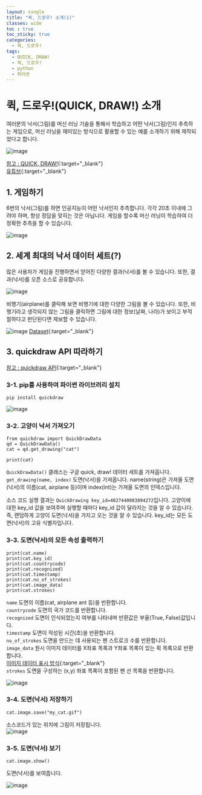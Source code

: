 ```yaml
---
layout: single
title: "퀵, 드로우! 소개(1)"
classes: wide
toc : true
toc_sticky: true
categories:
  - 퀵, 드로우!
tags:
  - QUICK, DRAW!
  - 퀵, 드로우!
  - python
  - 파이썬
---
```


# 퀵, 드로우!(QUICK, DRAW!) 소개  

여러분의 낙서(그림)를 머신 러닝 기술을 통해서 학습하고 어떤 낙서(그림)인지 추측하는 게임으로, 머신 러닝을 재미있는 방식으로 활용할 수 있는 예를 소개하기 위해 제작되었다고 합니다.  

![image](https://user-images.githubusercontent.com/47412229/194256670-bfe7cc4a-da88-4563-91a3-d53ad99336d8.png)  

[참고 : QUICK, DRAW!](https://quickdraw.withgoogle.com/){:target="_blank"}    
[유튜브](https://youtu.be/X8v1GWzZYJ4){:target="_blank"}  


## 1. 게임하기  
6번의 낙서(그림)를 하면 인공지능이 어떤 낙서인지 추측합니다. 각각 20초 이내에 그려야 하며, 항상 정답을 맞히는 것은 아닙니다. 게임을 할수록 머신 러닝이 학습하여 더 정확한 추측을 할 수 있습니다.   

![image](https://user-images.githubusercontent.com/47412229/194258488-aa5243f7-d1f7-4547-b984-41d449aba95b.png)
 
    
## 2. 세계 최대의 낙서 데이터 세트(?)  
많은 사용자가 게임을 진행하면서 얻어진 다양한 결과(낙서)를 볼 수 있습니다. 또한, 결과(낙서)를 오픈 소스로 공유합니다.  
 
![image](https://user-images.githubusercontent.com/47412229/194261226-d1c6f930-97cf-4522-8899-014b0c3a357a.png)
<br>  
    
비행기(airplane)를 클릭해 보면 비행기에 대한 다양한 그림을 볼 수 있습니다. 또한, 비행기라고 생각되지 않는 그림을 클릭하면 그림에 대한 정보(날짜, 나라)가 보이고 부적절하다고 판단된다면 제보할 수 있습니다.   

![image](https://user-images.githubusercontent.com/47412229/194263135-d4704c56-8ca3-40bb-8f02-1e45aecfb0b4.png)
[Dataset](https://github.com/googlecreativelab/quickdraw-dataset){:target="_blank"}    
  
  
## 3. quickdraw API 따라하기  
[참고 : quickdraw API](https://quickdraw.readthedocs.io/en/latest/){:target="_blank"}    

### 3-1. pip를 사용하여 파이썬 라이브러리 설치    

```
pip install quickdraw
```
![image](https://user-images.githubusercontent.com/47412229/194273702-96973813-deda-4fbe-8f67-b842fca9b89e.png)
    
### 3-2. 고양이 낙서 가져오기  
  

```
from quickdraw import QuickDrawData
qd = QuickDrawData()
cat = qd.get_drawing("cat")

print(cat)
```  
`QuickDrawData()` 클래스는 구글 quick, draw! 데이터 세트를 가져옵니다.    
`get_drawing(name, index)` 도면(낙서)을 가져옵니다. name(string)은 가져올 도면(낙서)의 이름(cat, airplane 등)이며 index(int)는 가져올 도면의 인덱스입니다.  

소스 코드 실행 결과는 `QuickDrawing key_id=4827440083894272`입니다. 고양이에 대한 key_id 값을 보여주며 실행할 때마다 key_id 값이 달라지는 것을 알 수 있습니다. 즉, 랜덤하게 고양이 도면(낙서)을 가지고 오는 것을 알 수 있습니다. key_id는 모든 도면(낙서)의 고유 식별자입니다.   

### 3-3. 도면(낙서)의 모든 속성 출력하기  
 

```
print(cat.name)
print(cat.key_id)
print(cat.countrycode)
print(cat.recognized)
print(cat.timestamp)
print(cat.no_of_strokes)
print(cat.image_data)
print(cat.strokes)
```

`name` 도면의 이름(cat, airplane ant 등)을 반환합니다.    
`countrycode` 도면의 국가 코드를 반환합니다.  
`recognized` 도면이 인식되었는지 여부를 나타내며 반환값은 부울(True, False)값입니다.  
`timestamp` 도면이 작성된 시간(초)을 반환합니다.  
`no_of_strokes` 도면을 만드는 데 사용되는 펜 스트로크 수를 반환합니다.  
`image_data` 원시 이미지 데이터를 X좌표 목록과 Y좌표 목록이 있는 획 목록으로 반환합니다.  
[이미지 데이터 표시 방식](https://github.com/googlecreativelab/quickdraw-dataset#simplified-drawing-files-ndjson){:target="_blank"}    
`strokes` 도면을 구성하는 (x,y) 좌표 목록이 포함된 펜 선 목록을 반환합니다.    

![image](https://user-images.githubusercontent.com/47412229/194285826-96470262-0220-441d-913d-35c3f26b2496.png)
  
  
### 3-4. 도면(낙서) 저장하기   


```
cat.image.save("my_cat.gif")
```

소스코드가 있는 위치에 그림이 저장됩니다.  
![image](https://user-images.githubusercontent.com/47412229/194287774-3a4091e3-3225-4b0d-acba-dd6a082ec860.png)

### 3-5. 도면(낙서) 보기  
 

```
cat.image.show()
```

도면(낙서)를 보여줍니다.   

![image](https://user-images.githubusercontent.com/47412229/194289715-4070eed6-ac4e-4412-8186-9a340d5abf28.png)




